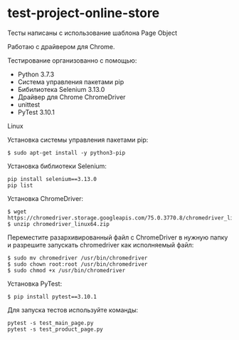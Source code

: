 # test-project-online-store

Тесты написаны с использование шаблона Page Object

Работаю с драйвером для Chrome.

Тестирование организованно с помощью:

- Python 3.7.3
- Система управления пакетами pip
- Бибилиотека Selenium 3.13.0
- Драйвер для Chrome ChromeDriver
- unittest
- PyTest 3.10.1

Linux

Установка системы управления пакетами pip:
```
$ sudo apt-get install -y python3-pip
```
Установка библиотеки Selenium:
```
pip install selenium==3.13.0
pip list
```
Установка ChromeDriver:
```
$ wget https://chromedriver.storage.googleapis.com/75.0.3770.8/chromedriver_linux64.zip
$ unzip chromedriver_linux64.zip
```
Переместите разархивированный файл с СhromeDriver в нужную папку и разрешите запускать chromedriver как исполняемый файл:
```
$ sudo mv chromedriver /usr/bin/chromedriver
$ sudo chown root:root /usr/bin/chromedriver
$ sudo chmod +x /usr/bin/chromedriver
```
Установка PyTest:
```
$ pip install pytest==3.10.1
```

Для запуска тестов используйте команды:
```
pytest -s test_main_page.py
pytest -s test_product_page.py
```
